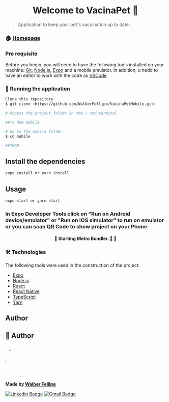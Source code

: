 <h1 align="center">Welcome to VacinaPet 👋</h1>


> Application to keep your pet's vaccination up to date
.

### 🏠 [Homepage](https://github.com/WalberFellipe/NLW2)

### Pre requisite

Before you begin, you will need to have the following tools installed on your machine:
[Git](https://git-scm.com), [Node.js](https://nodejs.org/en/), [Expo](https://docs.expo.io) and a mobile emulator.
In addition, u nedd to have an editor to work with the code as [VSCode](https://code.visualstudio.com/)

### 🎲 Running the application


```bash
Clone this repository
$ git clone <https://github.com/WalberFellipe/VacinaPetMobile.git>

# Access the project folder in the / cmd terminal

##TO RUN mobile

# Go to the mobile folder
$ cd mobile

##THAN
```

## Install the dependencies

```sh
expo install or yarn install
```

## Usage

```sh
expo start or yarn start
```

### In Expo Developer Tools click on "Run on Android device/emulator" or "Run on iOS simulator" to run on emulator or you can scan QR Code to show project on your Phone.

<h4 align="center"> 
	🚧  Starting Metro Bundler. 🚀 🚧
</h4>

### 🛠 Technologies

The following tools were used in the construction of the project:

- [Expo](https://expo.io/)
- [Node.js](https://nodejs.org/en/)
- [React](https://pt-br.reactjs.org/)
- [React Native](https://reactnative.dev/)
- [TypeScript](https://www.typescriptlang.org/docs)
- [Yarn](https://classic.yarnpkg.com/pt-BR/docs/)

## Author

👤 Author
---

<a><img style="border-radius: 50%;" src="https://avatars2.githubusercontent.com/u/51340360?s=460&u=9edfb8c41900d8ff429b4daeb31f3fae8a397a18&v=4" width="100px;" alt="">
	
<b>Made by [Walber Fellipe](https://github.com/WalberFellipe)</b></a>

[![Linkedin Badge](https://img.shields.io/badge/-Walber-blue?style=flat-square&logo=Linkedin&logoColor=white&link=https://www.linkedin.com/in/walber-fellipe-579549165/)](https://www.linkedin.com/in/walber-fellipe-579549165/) 
[![Gmail Badge](https://img.shields.io/badge/-walberfellipe18@gmail.com-c14438?style=flat-square&logo=Gmail&logoColor=white&link=mailto:walberfellipe18@gmail.com)](mailto:walberfellipe18@gmail.com)
